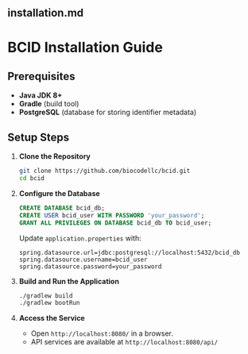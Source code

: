 ## installation.md

# BCID Installation Guide

## Prerequisites

- **Java JDK 8+**
- **Gradle** (build tool)
- **PostgreSQL** (database for storing identifier metadata)

## Setup Steps

1. **Clone the Repository**

   ```bash
   git clone https://github.com/biocodellc/bcid.git
   cd bcid
   ```

2. **Configure the Database**

   ```sql
   CREATE DATABASE bcid_db;
   CREATE USER bcid_user WITH PASSWORD 'your_password';
   GRANT ALL PRIVILEGES ON DATABASE bcid_db TO bcid_user;
   ```

   Update `application.properties` with:

   ```properties
   spring.datasource.url=jdbc:postgresql://localhost:5432/bcid_db
   spring.datasource.username=bcid_user
   spring.datasource.password=your_password
   ```

3. **Build and Run the Application**

   ```bash
   ./gradlew build
   ./gradlew bootRun
   ```

4. **Access the Service**

   - Open `http://localhost:8080/` in a browser.
   - API services are available at `http://localhost:8080/api/`

